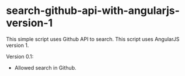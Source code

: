 # search-github-api-with-angularjs-version-1
This simple script uses Github API to search. This script uses AngularJS version 1.

Version 0.1:

- Allowed search in Github.
